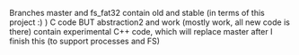 Branches master and fs_fat32 contain old and stable (in terms of this project :) ) C code
BUT abstraction2 and work (mostly work, all new code is there) contain experimental C++ code, which will replace master after I finish this (to support processes and FS)
